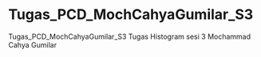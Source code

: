 # Tugas_PCD_MochCahyaGumilar_S3
Tugas_PCD_MochCahyaGumilar_S3 Tugas Histogram sesi 3 Mochammad Cahya Gumilar
